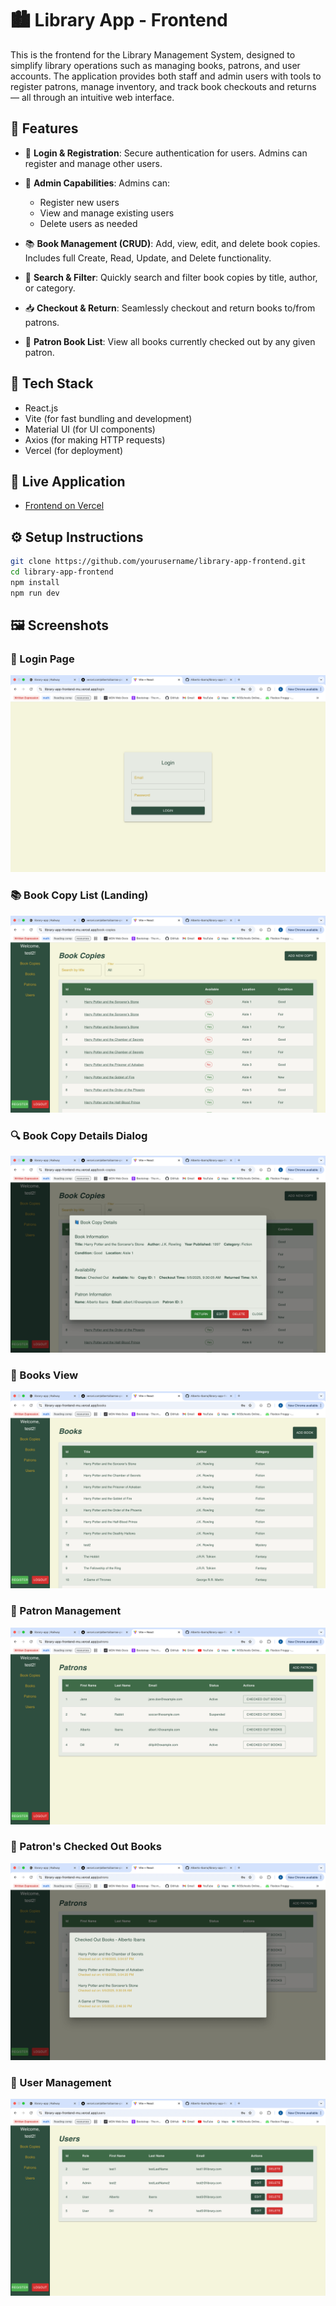 # 🏙️ Library App - Frontend

This is the frontend for the Library Management System, designed to simplify library operations such as managing books, patrons, and user accounts. The application provides both staff and admin users with tools to register patrons, manage inventory, and track book checkouts and returns — all through an intuitive web interface.

## 📌 Features

- 🔐 **Login & Registration**: Secure authentication for users. Admins can register and manage other users.
  
- 👤 **Admin Capabilities**: Admins can:
  - Register new users
  - View and manage existing users
  - Delete users as needed

- 📚 **Book Management (CRUD)**: Add, view, edit, and delete book copies. Includes full Create, Read, Update, and Delete functionality.

- 🔎 **Search & Filter**: Quickly search and filter book copies by title, author, or category.

- 📥 **Checkout & Return**: Seamlessly checkout and return books to/from patrons.

- 📄 **Patron Book List**: View all books currently checked out by any given patron.

## 🔧 Tech Stack

- React.js
- Vite (for fast bundling and development)
- Material UI (for UI components)
- Axios (for making HTTP requests)
- Vercel (for deployment)

## 🚀 Live Application

- [Frontend on Vercel](https://library-app-frontend-mu.vercel.app)

## ⚙️ Setup Instructions

```bash
git clone https://github.com/yourusername/library-app-frontend.git
cd library-app-frontend
npm install
npm run dev
```

## 🖼️ Screenshots

### 🔐 Login Page
![Login](screenshots/tinified/login.png)

### 📚 Book Copy List (Landing)
![Landing / Book Copies](screenshots/tinified/landing.png)

### 🔍 Book Copy Details Dialog
![Book Copy Details](screenshots/tinified/bookdetail.png)

### 📘 Books View
![Books](screenshots/tinified/bookview.png)

### 🙋 Patron Management
![Patrons](screenshots/tinified/patronview.png)

### 🧾 Patron's Checked Out Books
![Patron Checkout Books](screenshots/tinified/patroncheckedoutbooks.png)

### 👥 User Management
![Users](screenshots/tinified/userview.png)

